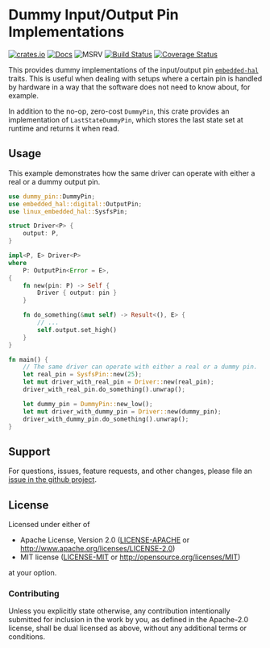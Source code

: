 # Dummy Input/Output Pin Implementations

[![crates.io](https://img.shields.io/crates/v/dummy-pin.svg)](https://crates.io/crates/dummy-pin)
[![Docs](https://docs.rs/dummy-pin/badge.svg)](https://docs.rs/dummy-pin)
![MSRV](https://img.shields.io/badge/rustc-1.62+-blue.svg)
[![Build Status](https://github.com/eldruin/dummy-pin-rs/workflows/Build/badge.svg)](https://github.com/eldruin/dummy-pin-rs/actions?query=workflow%3ABuild)
[![Coverage Status](https://coveralls.io/repos/github/eldruin/dummy-pin-rs/badge.svg?branch=master)](https://coveralls.io/github/eldruin/dummy-pin-rs?branch=master)

This provides dummy implementations of the input/output pin [`embedded-hal`] traits.
This is useful when dealing with setups where a certain pin is handled by hardware in a way
that the software does not need to know about, for example.

In addition to the no-op, zero-cost `DummyPin`, this crate provides an implementation of `LastStateDummyPin`,
which stores the last state set at runtime and returns it when read.

## Usage

This example demonstrates how the same driver can operate with either a real or a dummy output pin.

```rust
use dummy_pin::DummyPin;
use embedded_hal::digital::OutputPin;
use linux_embedded_hal::SysfsPin;

struct Driver<P> {
    output: P,
}

impl<P, E> Driver<P>
where
    P: OutputPin<Error = E>,
{
    fn new(pin: P) -> Self {
        Driver { output: pin }
    }

    fn do_something(&mut self) -> Result<(), E> {
        // ...
        self.output.set_high()
    }
}

fn main() {
    // The same driver can operate with either a real or a dummy pin.
    let real_pin = SysfsPin::new(25);
    let mut driver_with_real_pin = Driver::new(real_pin);
    driver_with_real_pin.do_something().unwrap();

    let dummy_pin = DummyPin::new_low();
    let mut driver_with_dummy_pin = Driver::new(dummy_pin);
    driver_with_dummy_pin.do_something().unwrap();
}
```

## Support

For questions, issues, feature requests, and other changes, please file an
[issue in the github project](https://github.com/eldruin/dummy-pin-rs/issues).

## License

Licensed under either of

 * Apache License, Version 2.0 ([LICENSE-APACHE](LICENSE-APACHE) or
   http://www.apache.org/licenses/LICENSE-2.0)
 * MIT license ([LICENSE-MIT](LICENSE-MIT) or
   http://opensource.org/licenses/MIT)

at your option.

### Contributing

Unless you explicitly state otherwise, any contribution intentionally submitted
for inclusion in the work by you, as defined in the Apache-2.0 license, shall
be dual licensed as above, without any additional terms or conditions.

[`embedded-hal`]: https://github.com/rust-embedded/embedded-hal
